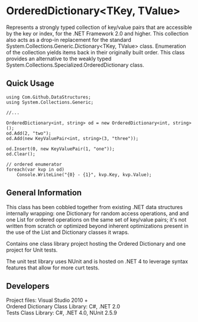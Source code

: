 OrderedDictionary&lt;TKey, TValue&gt;
=================================

Represents a strongly typed collection of key/value pairs that are accessible by the key or index, for the .NET Framework 2.0 and higher. 
This collection also acts as a drop-in replacement for the standard System.Collections.Generic.Dictionary<TKey, TValue> class. 
Enumeration of the collection yields items back in their originally built order. 
This class provides an alternative to the weakly typed System.Collections.Specialized.OrderedDictionary class.

Quick Usage
--------------- 

    using Com.Github.DataStructures;
    using System.Collections.Generic; 

    //...

    OrderedDictionary<int, string> od = new OrderedDictionary<int, string>();
    od.Add(2, "two");
    od.Add(new KeyValuePair<int, string>(3, "three"));

    od.Insert(0, new KeyValuePair(1, "one"));
    od.Clear();
    
    // ordered enumerator 
    foreach(var kvp in od)
        Console.WriteLine("{0} - {1}", kvp.Key, kvp.Value);
    

General Information
--------------- 

This class has been cobbled together from existing .NET data structures internally wrapping: one Dictionary for random access operations, and and one List for ordered operations on the same set of key/value pairs; it's not written from scratch or optimized beyond inherent optimizations present in the use of the List and Dictionary classes it wraps.

Contains one class library project hosting the Ordered Dictionary and one project for Unit tests. 

The unit test library uses NUnit and is hosted on .NET 4 to leverage syntax features that allow for more curt tests. 

Developers
--------------- 

Project files: Visual Studio 2010 +  
Ordered Dictionary Class Library: C#, .NET 2.0  
Tests Class Library: C#, .NET 4.0, NUnit 2.5.9
